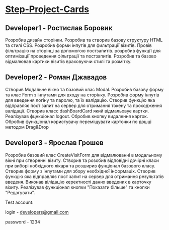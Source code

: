 # [Step-Project-Cards](https://yaroslavhroshev.github.io/Step-Project-Cards/)
## Developer1 - Ростислав Боровик
Розробив дизайн сторінки.
Розробив та створив базову структуру HTML та стилі CSS.
Розробив форми інпутів для фильтрації візитів.
Провів фільтрацію на сторінці за допомогою постзапитів.
розробив функції  для оптимізації проведення фільтрації та постзапитів.
Розробив та базово відмалював картики візитів враховуючи стилі та розмітку.


## Developer2 - Роман Джавадов
Створив Модальне вікно та базовий клас Modal.
Розробив базову форму та клас Form з інпутами для входу на сторінку.
Розробив форму інпутів для введення логіну та паролю, та їх валідацію.
Створив функцію яка відправляє пост запит на сервер для отримання токену та проходження  валідації.
Створив класс dashBoardCard який відмальовує картки.
Реалізував фцнкціонал logout. 
Обробив кнопку видалення карток.  
Обробив  функціонал користувачу переміщувати карточки по дошці методом Drag&Drop


## Developer3 - Ярослав Грошев
Розробив базовий клас CreateVisitForm для відмалюванні в модальному вікні при створенні візиту.
Створив та розобив відповідні дочірні класи при виборі нобхідного лікаря та розширив фунціонал базового класу.
Створив форму з інпутами для збору необхідної інформаціх.
Створив функцію яка відправляє пост запит на сервер для отримання результатів введеня.
Виконав вілідацію керектності даних введених  в карточку  візиту.
Реалізував функціонал кнопки "Показати більше" та кнопки "Редагувати".


Test account:

login - developers@gmail.com  

password - 1234  
